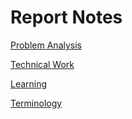 # Report Notes

[Problem Analysis](Report%20Notes%2097e014e1951b40fea91992c23449b64e/Problem%20Analysis%203cbe2f3fc9ef4b81b29b60b966142fc6.md)

[Technical Work](Report%20Notes%2097e014e1951b40fea91992c23449b64e/Technical%20Work%20e2ec0581767c4504bfc282a22a39a7fa.md)

[Learning](Report%20Notes%2097e014e1951b40fea91992c23449b64e/Learning%2060566e0b51464cf98fc15064e0990263.md)

[Terminology](Report%20Notes%2097e014e1951b40fea91992c23449b64e/Terminology%20443d64920557473197cb026acbca5edd.md)